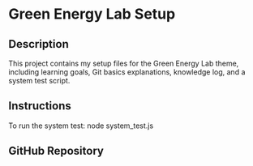 # Green Energy Lab Setup

## Description
This project contains my setup files for the Green Energy Lab theme, including learning goals, Git basics explanations, knowledge log, and a system test script.

## Instructions
To run the system test: node system_test.js


## GitHub Repository


